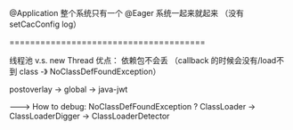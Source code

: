 @Application 整个系统只有一个
@Eager 系统一起来就起来 （没有setCacConfig log）

======================================

线程池 v.s. new Thread
优点： 依赖包不会丢 （callback 的时候会没有/load不到 class -》 NoClassDefFoundException）


 postoverlay -> global -> java-jwt

---> How to debug: NoClassDefFoundException ? 
ClassLoader -> 
ClassLoaderDigger ->
ClassLoaderDetector



